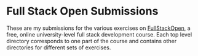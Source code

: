 # Full Stack Open Submissions

These are my submissions for the various exercises on [FullStackOpen](https://fullstackopen.com/), a free, online university-level full stack development course. Each top level directory corresponds to one part of the course and contains other directories for different sets of exercises.
